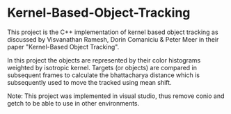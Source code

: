 Kernel-Based-Object-Tracking
============================

This project is the C++ implementation of kernel based object tracking as discussed by Visvanathan Ramesh, Dorin Comaniciu &amp; Peter Meer in their paper "Kernel-Based Object Tracking".

In this project the objects are represented by their color histograms weighted by isotropic kernel. Targets (or objects) are compared in subsequent frames to calculate the bhattacharya distance which is subsequently used to move the tracked using mean shift.

Note: This project was implemented in visual studio, thus remove conio and getch to be able to use in other environments.
